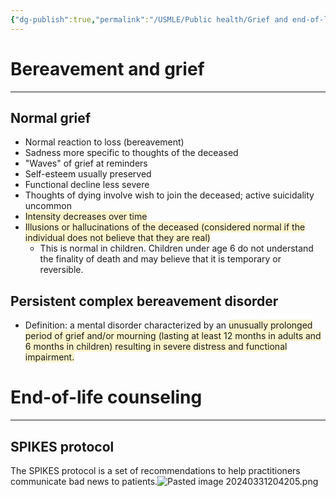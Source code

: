```yaml
---
{"dg-publish":true,"permalink":"/USMLE/Public health/Grief and end-of-life counseling/"}
---
```


# Bereavement and grief
---
## Normal grief
- Normal reaction to loss (bereavement)
- Sadness more specific to thoughts of the deceased 
- "Waves" of grief at reminders
- Self-esteem usually preserved
- Functional decline less severe
- Thoughts of dying involve wish to join the deceased; active suicidality uncommon
- <span style="background:rgba(240, 200, 0, 0.2)">Intensity decreases over time</span>
- <span style="background:rgba(240, 200, 0, 0.2)">Illusions or hallucinations of the deceased (considered normal if the individual does not believe that they are real)</span>
	- This is normal in children. Children under age 6 do not understand the finality of death and may believe that it is temporary or reversible.
## Persistent complex bereavement disorder
- Definition: a mental disorder characterized by an <span style="background:rgba(240, 200, 0, 0.2)">unusually prolonged period of grief and/or mourning (lasting at least 12 months in adults and 6 months in children) resulting in severe distress and functional impairment.</span>
# End-of-life counseling
---
## SPIKES protocol
The SPIKES protocol is a set of recommendations to help practitioners communicate bad news to patients.![Pasted image 20240331204205.png](/img/user/appendix/Pasted%20image%2020240331204205.png)
